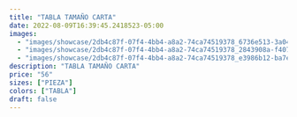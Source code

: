 ```yaml
---
title: "TABLA TAMAÑO CARTA"
date: 2022-08-09T16:39:45.2418523-05:00
images:
  - "images/showcase/2db4c87f-07f4-4bb4-a8a2-74ca74519378_6736e513-3a04-4382-b1e6-134e192bea68.webp"
  - "images/showcase/2db4c87f-07f4-4bb4-a8a2-74ca74519378_2843908a-f407-4d34-9a06-f7ff0f8d22f7.webp"
  - "images/showcase/2db4c87f-07f4-4bb4-a8a2-74ca74519378_e3986b12-ba7e-499e-9f77-73c7a5d50e43.webp"
description: "TABLA TAMAÑO CARTA"
price: "56"
sizes: ["PIEZA"]
colors: ["TABLA"]
draft: false
---
```

